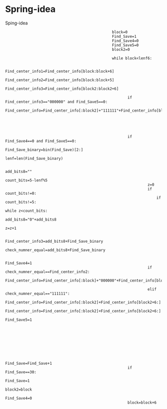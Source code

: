 # Spring-idea
Sping-idea

                                                    block=0
                                                    Find_Save=1
                                                    Find_Save4=0
                                                    Find_Save5=0
                                                    block2=0

                                                    while block<lenf6:

                                                           Find_center_info1=Find_center_info[block:block+6]
                                                           Find_center_info2=Find_center_info[block:block+5]
                                                           Find_center_info3=Find_center_info[block2:block2+6]

                                                           if Find_center_info3=="000000" and Find_Save5==0:
                                                                Find_center_info=Find_center_info[:block2]+"111111"+Find_center_info[block2+6:]
                                                                
                                                               
                                                          
                                                                  
                                                                   
                                                           if Find_Save4==0 and Find_Save5==0:
                                                                    Find_Save_binary=bin(Find_Save)[2:]
                                                                    lenf=len(Find_Save_binary)

                                                                    add_bits8=""
                                                                    count_bits=5-lenf%5
                                                                    z=0
                                                                    if count_bits!=0:
                                                                        if count_bits!=5:
                                                                                while z<count_bits:
                                                                                        add_bits8="0"+add_bits8
                                                                                        z=z+1

                                                                    Find_center_info3=add_bits8+Find_Save_binary
                                                                    check_numner_equal=add_bits8+Find_Save_binary
                                                                    
                                                                    Find_Save4=1
                                                                    if check_numner_equal==Find_center_info2:
                                                                            Find_center_info=Find_center_info[:block]+"000000"+Find_center_info[block+6:]
                                                                          
                                                                    elif check_numner_equal=="111111":
                                                                            Find_center_info=Find_center_info[:block2]+Find_center_info[block2+6:]
                                                                            Find_center_info=Find_center_info[:block2]+Find_center_info[block2+6:]
                                                                            Find_Save5=1
                                                                            

                                                                         
                                                           
                                                                            
                                                                            
                                                                            
                                                                    
                                                           Find_Save=Find_Save+1
                                                           if Find_Save==30:
                                                                   Find_Save=1
                                                                   block2=block
                                                                   Find_Save4=0  
                                                           block=block+6
